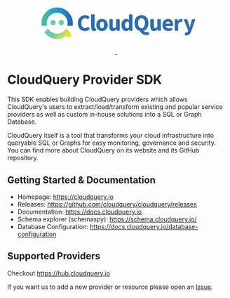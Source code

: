 <p align="center">
<a href="https://cloudquery.io">
<img alt="cloudquery logo" width=75% src="https://github.com/cloudquery/cloudquery/raw/main/docs/images/logo.png" />
</a>
</p>

<div align="center">
  <a aria-label="License" href="https://github.com/cloudquery/cloudquery/license.md">
    <img alt="" src="https://img.shields.io/github/license/cloudquery/cloudquery?style=for-the-badge">
  </a>
  &nbsp;
  <a aria-label="lint" href="https://github.com/cloudquery/cq-provider-sdk/workflows/unittest/badge.svg">
      <img alt="" src="https://img.shields.io/github/workflow/status/cloudquery/cq-provider-sdk/unittest?style=for-the-badge">
  </a>
</div>


CloudQuery Provider SDK
=======================

This SDK enables building CloudQuery providers which allows CloudQuery's users to extract/load/transform existing and popular service providers as well as custom in-house solutions into a SQL or Graph Database.

CloudQuery itself is a tool that transforms your cloud infrastructure into queryable SQL or Graphs for easy monitoring, governance and security. You can find more about CloudQuery on its website and its GitHub repository.


## Getting Started & Documentation

* Homepage: https://cloudquery.io
* Releases: https://github.com/cloudquery/cloudquery/releases
* Documentation: https://docs.cloudquery.io
* Schema explorer (schemaspy): https://schema.cloudquery.io/
* Database Configuration: https://docs.cloudquery.io/database-configuration

## Supported Providers

Checkout https://hub.cloudquery.io

If you want us to add a new provider or resource please open an [Issue](https://github.com/cloudquery/cloudquery/issues).
